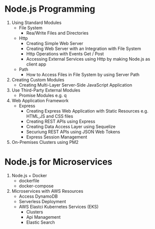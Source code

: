 # Node.js Programming
1. Using Standard Modules
    - File System
        - Rea/Write Files and Directories
    - Http
        - Creating Simple Web Server
        - Creating Web Server with an Integration with File System
        - Http Operations with Events Get / Post
        - Accessing External Services using Http by making Node.js as client app
    - Path
        - How to Access  Files in File System by using Server Path
2. Creating Custom Modules
    - Creating Multi-Layer Server-Side JavaScript Application
3. Use Third-Party External Modules
    - Promise Modules e.g. q
4. Web Application Framework
    - Express
        - Creating Express Web Application with Static Resources e.g. HTML,JS and CSS files
        - Creating REST APIs using Express
        - Creating Data Access Layer using Sequelize
        - Securiung REST APIs using JSON Web Tokens
        - Express Session Management
5. On-Premises Clusters using PM2        

# Node.js for Microservices
1. Node.js + Docker
    - dockerfile
    - docker-compose
2. Microservices with AWS Resources
    - Access DynamoDB
    - Serverless Deployment
    - AWS Elastci Kubernetes Services (EKS)
        - Clusters
        - Api Management
        - Elastic Search        
